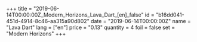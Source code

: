+++
title = "2019-06-14T00:00:00Z_Modern_Horizons_Lava_Dart_[en]_false"
id = "b16dd041-451d-4914-8c46-aa315a90d802"
date = "2019-06-14T00:00:00Z"
name = "Lava Dart"
lang = ["en"]
price = "0.13"
quantity = 4
foil = false
set = "Modern Horizons"
+++
